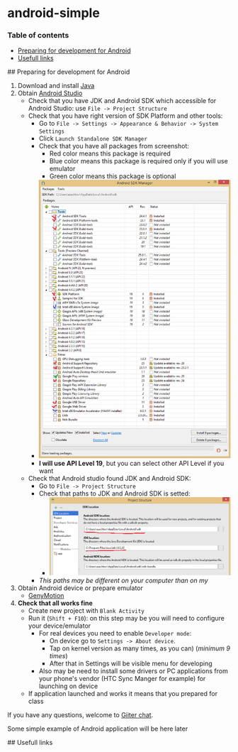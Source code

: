 # android-simple

### Table of contents

* [Preparing for development for Android](#preparing)
* [Usefull links](#links)

<a name="#preparing" />
## Preparing for development for Android

1. Download and install [Java](http://www.oracle.com/technetwork/java/javase/downloads/jdk8-downloads-2133151.html)
2. Obtain [Android Studio](http://developer.android.com/sdk/index.html)
    * Check that you have JDK and Android SDK which accessible for Android Studio: use `File -> Project Structure`
    * Check that you have right version of SDK Platform and other tools:
        - Go to `File -> Settings -> Appearance & Behavior -> System Settings`
        - Click `Launch Standalone SDK Manager`
        - Check that you have all packages from screenshot:
            + Red color means this package is required
            + Blue color means this package is required only if you will use emulator
            + Green color means this package is optional
        - ![Requred packages](requirements.png)
        - **I will use API Level 19**, but you can select other API Level if you want
    * Check that Android studio found JDK and Android SDK:
        - Go to `File -> Project Structure`
        - Check that paths to JDK and Android SDK is setted:
            + ![JDK and Android SDK paths](jdksdk.png)
        - _This paths may be different on your computer than on my_
3. Obtain Android device or prepare emulator
    * [GenyMotion](https://www.genymotion.com/)
4. **Check that all works fine**
    * Create new project with `Blank Activity`
    * Run it (`Shift + F10`): on this step may be you will need to configure your device/emulator
        - For real devices you need to enable `Developer mode`:
            + On device go to `Settings -> About device`.
            + Tap on kernel version as many times, as you can) (_minimum 9 times_)
            + After that in Settings will be visible menu for developing
        - Also may be need to install some drivers or PC applications from your phone's vendor (HTC Sync Manger for example) for launching on device
    * If application launched and works it means that you prepared for class


If you have any questions, welcome to [Giiter chat](https://gitter.im/AlexeySachkov/android-simple).

Some simple example of Android application will be here later

<a name="#links" />
## Usefull links

